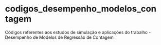 # codigos_desempenho_modelos_contagem
Códigos referentes aos estudos de simulação e aplicações do trabalho - Desempenho de Modelos de Regressão de Contagem
